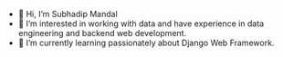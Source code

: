 - 👋 Hi, I’m Subhadip Mandal
- 👀 I’m interested in working with data and have experience in data engineering 
     and backend web development.
- 🌱 I’m currently learning passionately about Django Web Framework.
